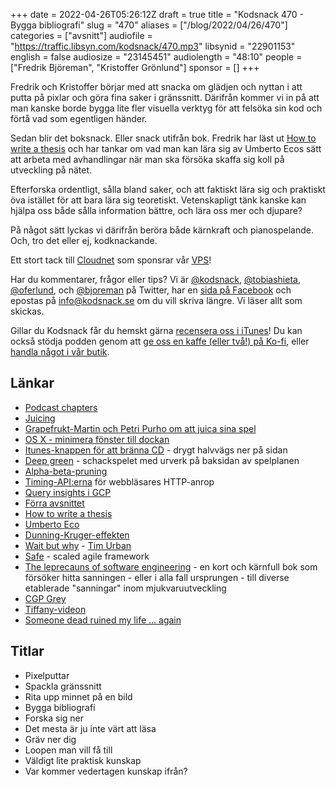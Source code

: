 +++
date = 2022-04-26T05:26:12Z
draft = true
title = "Kodsnack 470 - Bygga bibliografi"
slug = "470"
aliases = ["/blog/2022/04/26/470"]
categories = ["avsnitt"]
audiofile = "https://traffic.libsyn.com/kodsnack/470.mp3"
libsynid = "22901153"
english = false
audiosize = "23145451"
audiolength = "48:10"
people = ["Fredrik Björeman", "Kristoffer Grönlund"]
sponsor = []
+++

Fredrik och Kristoffer börjar med att snacka om glädjen och nyttan i att putta på pixlar och göra fina saker i gränssnitt. Därifrån kommer vi in på att man kanske borde bygga lite fler visuella verktyg för att felsöka sin kod och förtå vad som egentligen händer.

Sedan blir det boksnack. Eller snack utifrån bok. Fredrik har läst ut [How to write a thesis](https://thereader.mitpress.mit.edu/umberto-eco-how-to-write-a-thesis/) och har tankar om vad man kan lära sig av Umberto Ecos sätt att arbeta med avhandlingar när man ska försöka skaffa sig koll på utveckling på nätet.

Efterforska ordentligt, sålla bland saker, och att faktiskt lära sig och praktiskt öva istället för att bara lära sig teoretiskt. Vetenskapligt tänk kanske kan hjälpa oss både sålla information bättre, och lära oss mer och djupare?

På något sätt lyckas vi därifrån beröra både kärnkraft och pianospelande. Och, tro det eller ej, kodknackande.

Ett stort tack till [Cloudnet](https://www.cloudnet.se) som sponsrar vår [VPS](https://en.wikipedia.org/wiki/Virtual_private_server)!

Har du kommentarer, frågor eller tips? Vi är [@kodsnack](https://www.twitter.com/kodsnack), [@tobiashieta](https://www.twitter.com/tobiashieta), [@oferlund](https://www.twitter.com/oferlund), och [@bjoreman](https://www.twitter.com/bjoreman) på Twitter, har en [sida på Facebook](https://www.facebook.com/kodsnack) och epostas på [info@kodsnack.se](mailto:info@kodsnack.se) om du vill skriva längre. Vi läser allt som skickas.

Gillar du Kodsnack får du hemskt gärna [recensera oss i iTunes](https://itunes.apple.com/se/podcast/kodsnack/id561631498?l=en)! Du kan också stödja podden genom att <a href="https://ko-fi.com/kodsnack" rel="payment">ge oss en kaffe (eller två!) på Ko-fi</a>, eller [handla något i vår butik](https://shop.spreadshirt.se/kodsnack/).

## Länkar ##
* [Podcast chapters](https://chaptersapp.com/)
* [Juicing](https://en.wikipedia.org/wiki/Game_feel)
* [Grapefrukt-Martin och Petri Purho om att juica sina spel](https://www.youtube.com/watch?v=Fy0aCDmgnxg)
* [OS X - minimera fönster till dockan](https://youtu.be/zzfhAcz0OKw?t=1239)
* [Itunes-knappen för att bränna CD](https://www.ilounge.com/index.php/articles/comments/how-to-burn-a-cd-in-itunes) - drygt halvvägs ner på sidan
* [Deep green](https://appadvice.com/game/app/deep-green-chess/299471086) - schackspelet med urverk på baksidan av spelplanen
* [Alpha-beta-pruning](https://en.wikipedia.org/wiki/Alpha%E2%80%93beta_pruning)
* [Timing-API:erna](https://developer.mozilla.org/en-US/docs/Web/API/User_Timing_API) för webbläsares HTTP-anrop
* [Query insights i GCP](https://codelabs.developers.google.com/codelabs/cloud-sql-insights-intro#0)
* [Förra avsnittet](https://kodsnack.se/)
* [How to write a thesis](https://thereader.mitpress.mit.edu/umberto-eco-how-to-write-a-thesis/)
* [Umberto Eco](https://en.wikipedia.org/wiki/Umberto_Eco)
* [Dunning-Kruger-effekten](https://en.wikipedia.org/wiki/Dunning%E2%80%93Kruger_effect)
* [Wait but why](https://waitbutwhy.com/) - [Tim Urban](https://twitter.com/waitbutwhy)
* [Safe](https://en.wikipedia.org/wiki/Scaled_agile_framework) - scaled agile framework
* [The leprecauns of software engineering](https://leanpub.com/leprechauns) - en kort och kärnfull bok som försöker hitta sanningen - eller i alla fall ursprungen - till diverse etablerade "sanningar" inom mjukvaruutveckling
* [CGP Grey](https://www.youtube.com/cgpgrey)
* [Tiffany-videon](https://www.youtube.com/watch?v=9LMr5XTgeyI)
* [Someone dead ruined my life … again](https://www.youtube.com/watch?v=qEV9qoup2mQ)

## Titlar ##
* Pixelputtar
* Spackla gränssnitt
* Rita upp minnet på en bild
* Bygga bibliografi
* Forska sig ner
* Det mesta är ju inte värt att läsa
* Gräv ner dig
* Loopen man vill få till
* Väldigt lite praktisk kunskap
* Var kommer vedertagen kunskap ifrån?